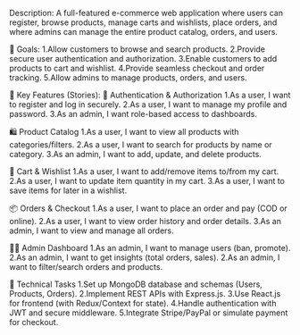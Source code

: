 Description:
 A full-featured e-commerce web application where users can register, browse products, manage carts and wishlists, place orders, and where admins can manage the entire product catalog, orders, and users.

🎯 Goals:
1.Allow customers to browse and search products.
2.Provide secure user authentication and authorization.
3.Enable customers to add products to cart and wishlist.
4.Provide seamless checkout and order tracking.
5.Allow admins to manage products, orders, and users.

🧩 Key Features (Stories):
🔐 Authentication & Authorization
1.As a user, I want to register and log in securely.
2.As a user, I want to manage my profile and password.
3.As an admin, I want role-based access to dashboards.

🛍️ Product Catalog
1.As a user, I want to view all products with categories/filters.
2.As a user, I want to search for products by name or category.
3.As an admin, I want to add, update, and delete products.

🛒 Cart & Wishlist
1.As a user, I want to add/remove items to/from my cart.
2.As a user, I want to update item quantity in my cart.
3.As a user, I want to save items for later in a wishlist.

📦 Orders & Checkout
1.As a user, I want to place an order and pay (COD or online).
2.As a user, I want to view order history and order details.
3.As an admin, I want to view and manage all orders.

🧑‍💼 Admin Dashboard
1.As an admin, I want to manage users (ban, promote).
2.As an admin, I want to get insights (total orders, sales).
2.As an admin, I want to filter/search orders and products.

🔧 Technical Tasks
1.Set up MongoDB database and schemas (Users, Products, Orders).
2.Implement REST APIs with Express.js.
3.Use React.js for frontend (with Redux/Context for state).
4.Handle authentication with JWT and secure middleware.
5.Integrate Stripe/PayPal or simulate payment for checkout.
